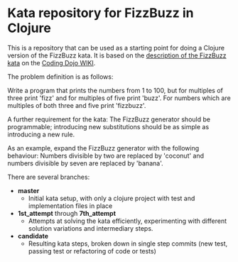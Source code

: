Kata repository for FizzBuzz in Clojure
=======================================

This is a repository that can be used as a starting point for doing a Clojure version of the FizzBuzz kata. 
It is based on the [description of the FizzBuzz kata](http://codingdojo.org/cgi-bin/wiki.pl?KataFizzBuzz) on the [Coding Dojo WIKI](http://codingdojo.org/).

The problem definition is as follows:

Write a program that prints the numbers from 1 to 100, but for multiples of three print 'fizz' and for multiples of five print 'buzz'. For numbers which are multiples of both three and five print 'fizzbuzz'.

A further requirement for the kata: 
The FizzBuzz generator should be programmable; introducing new substitutions should be as simple as introducing a new rule.

As an example, expand the FizzBuzz generator with the following behaviour:
Numbers divisible by two are replaced by 'coconut' and numbers divisible by seven are replaced by 'banana'.

There are several branches:

* **master**
    * Initial kata setup, with only a clojure project with test and implementation files in place
* **1st_attempt** through **7th_attempt**
    * Attempts at solving the kata efficiently, experimenting with different solution variations and intermediary steps.     
* **candidate**
    * Resulting kata steps, broken down in single step commits (new test, passing test or refactoring of code or tests)

